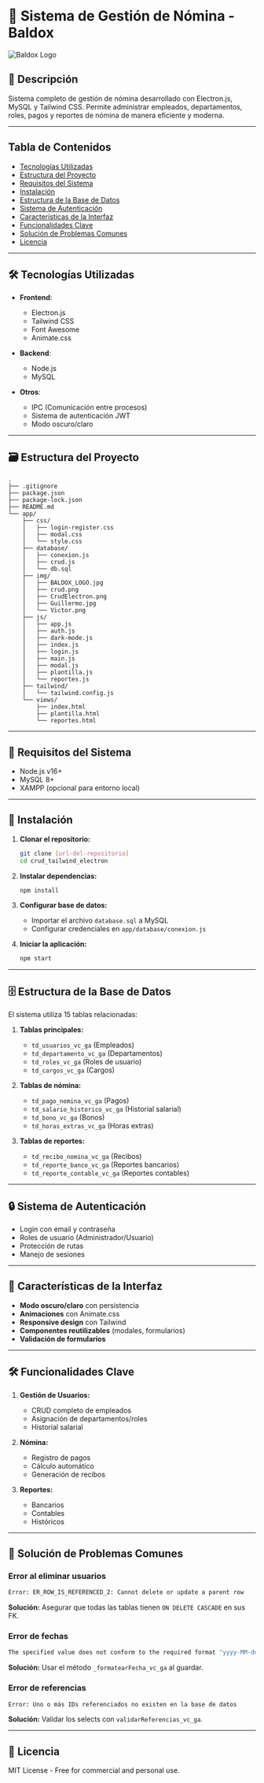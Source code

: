 # 📝 Sistema de Gestión de Nómina - Baldox

![Baldox Logo](./app/img/BALDOX_LOGO.jpg)

## 📌 Descripción

Sistema completo de gestión de nómina desarrollado con Electron.js, MySQL y Tailwind CSS. Permite administrar empleados, departamentos, roles, pagos y reportes de nómina de manera eficiente y moderna.

---

## Tabla de Contenidos

- [Tecnologías Utilizadas](#tecnologías-utilizadas)
- [Estructura del Proyecto](#estructura-del-proyecto)
- [Requisitos del Sistema](#requisitos-del-sistema)
- [Instalación](#instalación)
- [Estructura de la Base de Datos](#estructura-de-la-base-de-datos)
- [Sistema de Autenticación](#sistema-de-autenticación)
- [Características de la Interfaz](#características-de-la-interfaz)
- [Funcionalidades Clave](#funcionalidades-clave)
- [Solución de Problemas Comunes](#solución-de-problemas-comunes)
- [Licencia](#licencia)

---

## 🛠️ Tecnologías Utilizadas

- **Frontend**:  
  - Electron.js  
  - Tailwind CSS  
  - Font Awesome  
  - Animate.css

- **Backend**:  
  - Node.js  
  - MySQL

- **Otros**:  
  - IPC (Comunicación entre procesos)  
  - Sistema de autenticación JWT  
  - Modo oscuro/claro

---

## 🗃️ Estructura del Proyecto

```
.
├── .gitignore
├── package.json
├── package-lock.json
├── README.md
└── app/
    ├── css/
    │   ├── login-register.css
    │   ├── modal.css
    │   └── style.css
    ├── database/
    │   ├── conexion.js
    │   ├── crud.js
    │   └── db.sql
    ├── img/
    │   ├── BALDOX_LOGO.jpg
    │   ├── crud.png
    │   ├── CrudElectron.png
    │   ├── Guillermo.jpg
    │   └── Victor.png
    ├── js/
    │   ├── app.js
    │   ├── auth.js
    │   ├── dark-mode.js
    │   ├── index.js
    │   ├── login.js
    │   ├── main.js
    │   ├── modal.js
    │   ├── plantilla.js
    │   └── reportes.js
    ├── tailwind/
    │   └── tailwind.config.js
    └── views/
        ├── index.html
        ├── plantilla.html
        └── reportes.html
```

---

## 🔌 Requisitos del Sistema

- Node.js v16+
- MySQL 8+
- XAMPP (opcional para entorno local)

---

## 🚀 Instalación

1. **Clonar el repositorio:**
   ```bash
   git clone [url-del-repositorio]
   cd crud_tailwind_electron
   ```

2. **Instalar dependencias:**
   ```bash
   npm install
   ```

3. **Configurar base de datos:**
   - Importar el archivo `database.sql` a MySQL
   - Configurar credenciales en `app/database/conexion.js`

4. **Iniciar la aplicación:**
   ```bash
   npm start
   ```

---

## 🗄️ Estructura de la Base de Datos

El sistema utiliza 15 tablas relacionadas:

1. **Tablas principales:**
   - `td_usuarios_vc_ga` (Empleados)
   - `td_departamento_vc_ga` (Departamentos)
   - `td_roles_vc_ga` (Roles de usuario)
   - `td_cargos_vc_ga` (Cargos)

2. **Tablas de nómina:**
   - `td_pago_nomina_vc_ga` (Pagos)
   - `td_salario_historico_vc_ga` (Historial salarial)
   - `td_bono_vc_ga` (Bonos)
   - `td_horas_extras_vc_ga` (Horas extras)

3. **Tablas de reportes:**
   - `td_recibo_nomina_vc_ga` (Recibos)
   - `td_reporte_banco_vc_ga` (Reportes bancarios)
   - `td_reporte_contable_vc_ga` (Reportes contables)

---

## 🔒 Sistema de Autenticación

- Login con email y contraseña
- Roles de usuario (Administrador/Usuario)
- Protección de rutas
- Manejo de sesiones

---

## 🎨 Características de la Interfaz

- **Modo oscuro/claro** con persistencia
- **Animaciones** con Animate.css
- **Responsive design** con Tailwind
- **Componentes reutilizables** (modales, formularios)
- **Validación de formularios**

---

## 🛠️ Funcionalidades Clave

1. **Gestión de Usuarios:**
   - CRUD completo de empleados
   - Asignación de departamentos/roles
   - Historial salarial

2. **Nómina:**
   - Registro de pagos
   - Cálculo automático
   - Generación de recibos

3. **Reportes:**
   - Bancarios
   - Contables
   - Históricos

---

## 🐛 Solución de Problemas Comunes

### Error al eliminar usuarios
```bash
Error: ER_ROW_IS_REFERENCED_2: Cannot delete or update a parent row
```
**Solución:** Asegurar que todas las tablas tienen `ON DELETE CASCADE` en sus FK.

### Error de fechas
```bash
The specified value does not conform to the required format "yyyy-MM-dd"
```
**Solución:** Usar el método `_formatearFecha_vc_ga` al guardar.

### Error de referencias
```bash
Error: Uno o más IDs referenciados no existen en la base de datos
```
**Solución:** Validar los selects con `validarReferencias_vc_ga`.

---

## 📜 Licencia

MIT License - Free for commercial and personal use.